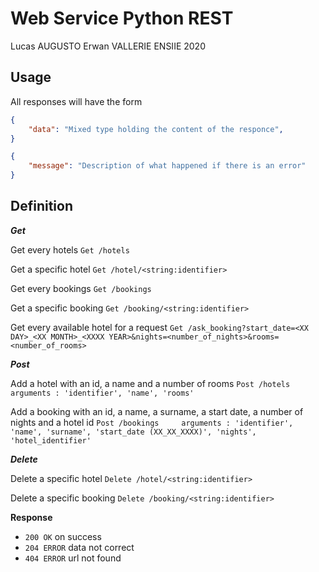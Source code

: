 # Web Service Python REST

Lucas AUGUSTO
Erwan VALLERIE
ENSIIE 2020

## Usage

All responses will have the form

```json Success
{
    "data": "Mixed type holding the content of the responce",
}
```

```json Error
{
    "message": "Description of what happened if there is an error"
}
```

## Definition

***Get***

Get every hotels
`Get /hotels`

Get a specific hotel
`Get /hotel/<string:identifier>`

Get every bookings
`Get /bookings`

Get a specific booking
`Get /booking/<string:identifier>`

Get every available hotel for a request
`Get /ask_booking?start_date=<XX DAY>_<XX MONTH>_<XXXX YEAR>&nights=<number_of_nights>&rooms=<number_of_rooms>`

***Post***

Add a hotel with an id, a name and a number of rooms
`Post /hotels       arguments : 'identifier', 'name', 'rooms'`

Add a booking with an id, a name, a surname, a start date, a number of nights and a hotel id
`Post /bookings     arguments : 'identifier', 'name', 'surname', 'start_date (XX_XX_XXXX)', 'nights', 'hotel_identifier'`

***Delete***

Delete a specific hotel
`Delete /hotel/<string:identifier>`

Delete a specific booking
`Delete /booking/<string:identifier>`

**Response**

- `200 OK` on success
- `204 ERROR` data not correct
- `404 ERROR` url not found


